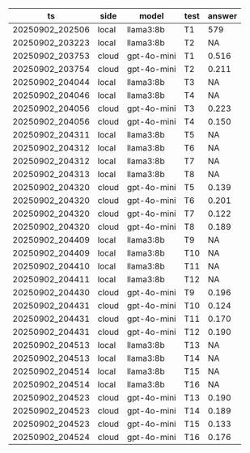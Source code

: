 | ts | side | model | test | answer |
|---|---|---|---|---|
| 20250902_202506 | local | llama3:8b | T1 | 579 |
| 20250902_203223 | local | llama3:8b | T2 | NA | 333 | 5 | 1 |
| 20250902_203753 | cloud | gpt-4o-mini | T1 | 0.516 | null | 5 | 1 |
| 20250902_203754 | cloud | gpt-4o-mini | T2 | 0.211 | null | 5 | 1 |
| 20250902_204044 | local | llama3:8b | T3 | NA | (37*18) - (29*17) = 666 - 493 = 173 | 37 | 9 |
| 20250902_204046 | local | llama3:8b | T4 | NA | 10800 + 1500 + 40 = 12340 | 27 | 7 |
| 20250902_204056 | cloud | gpt-4o-mini | T3 | 0.223 | null | 5 | 1 |
| 20250902_204056 | cloud | gpt-4o-mini | T4 | 0.150 | null | 5 | 1 |
| 20250902_204311 | local | llama3:8b | T5 | NA | 5 | 3 | 1 |
| 20250902_204312 | local | llama3:8b | T6 | NA | Париж. | 8 | 1 |
| 20250902_204312 | local | llama3:8b | T7 | NA | 7 | 3 | 1 |
| 20250902_204313 | local | llama3:8b | T8 | NA | 2 + 4 + 6 = 12 | 16 | 7 |
| 20250902_204320 | cloud | gpt-4o-mini | T5 | 0.139 | null | 5 | 1 |
| 20250902_204320 | cloud | gpt-4o-mini | T6 | 0.201 | null | 5 | 1 |
| 20250902_204320 | cloud | gpt-4o-mini | T7 | 0.122 | null | 5 | 1 |
| 20250902_204320 | cloud | gpt-4o-mini | T8 | 0.189 | null | 5 | 1 |
| 20250902_204409 | local | llama3:8b | T9 | NA | 80235 | 7 | 1 |
| 20250902_204409 | local | llama3:8b | T10 | NA | 3 9 15 27 | 11 | 4 |
| 20250902_204410 | local | llama3:8b | T11 | NA | Воскресенье. | 14 | 1 |
| 20250902_204411 | local | llama3:8b | T12 | NA | 2500 | 6 | 1 |
| 20250902_204430 | cloud | gpt-4o-mini | T9 | 0.196 | null | 5 | 1 |
| 20250902_204431 | cloud | gpt-4o-mini | T10 | 0.124 | null | 5 | 1 |
| 20250902_204431 | cloud | gpt-4o-mini | T11 | 0.170 | null | 5 | 1 |
| 20250902_204431 | cloud | gpt-4o-mini | T12 | 0.190 | null | 5 | 1 |
| 20250902_204513 | local | llama3:8b | T13 | NA | 35 | 4 | 1 |
| 20250902_204513 | local | llama3:8b | T14 | NA | Да. | 5 | 1 |
| 20250902_204514 | local | llama3:8b | T15 | NA | Tree | 6 | 1 |
| 20250902_204514 | local | llama3:8b | T16 | NA | 9 | 3 | 1 |
| 20250902_204523 | cloud | gpt-4o-mini | T13 | 0.190 | null | 5 | 1 |
| 20250902_204523 | cloud | gpt-4o-mini | T14 | 0.189 | null | 5 | 1 |
| 20250902_204523 | cloud | gpt-4o-mini | T15 | 0.133 | null | 5 | 1 |
| 20250902_204524 | cloud | gpt-4o-mini | T16 | 0.176 | null | 5 | 1 |
